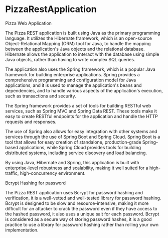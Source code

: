 # PizzaRestApplication
Pizza Web Application  



The Pizza REST application is built using Java as the primary programming language. 
It utilizes the Hibernate framework, which is an open-source Object-Relational Mapping (ORM) tool for Java, 
to handle the mapping between the application's Java objects and the relational database. 
Hibernate allows the application to interact with the database using simple Java objects, rather than having to write complex SQL queries.

The application also uses the Spring framework, which is a popular Java framework for building enterprise applications. 
Spring provides a comprehensive programming and configuration model for Java applications, and it is used to manage the application's beans and dependencies, 
and to handle various aspects of the application's execution, such as transactions and security.


The Spring framework provides a set of tools for building RESTful web services, such as Spring MVC and Spring Data REST. 
These tools make it easy to create RESTful endpoints for the application and handle the HTTP requests and responses.

The use of Spring also allows for easy integration with other systems and services through the use of Spring Boot and Spring Cloud.
Spring Boot is a tool that allows for easy creation of standalone, production-grade Spring-based applications, 
while Spring Cloud provides tools for building distributed systems, including service discovery and load balancing.

By using Java, Hibernate and Spring, this application is built with enterprise-level robustness and scalability,
making it well suited for a high-traffic, high-concurrency environment.


Bcrypt Hashing for password

The Pizza REST application uses Bcrypt for password hashing and verification, it is a well-vetted and well-tested library for password hashing.
Bcrypt is designed to be slow and resource-intensive, making it more difficult for an attacker to crack the password even if they have access to the hashed password,
it also uses a unique salt for each password. Bcrypt is considered as a secure way of storing password hashes,
it is a good practice to use a library for password hashing rather than rolling your own implementation.
